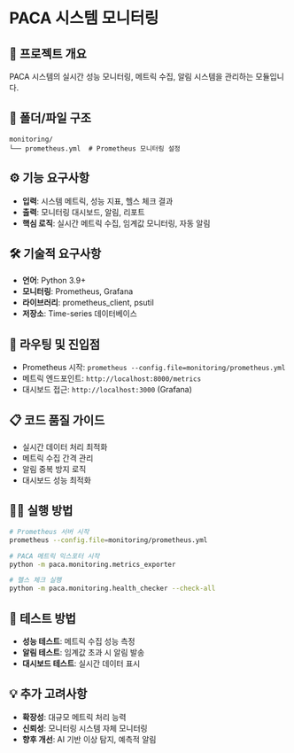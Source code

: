 # PACA 시스템 모니터링

## 🎯 프로젝트 개요
PACA 시스템의 실시간 성능 모니터링, 메트릭 수집, 알림 시스템을 관리하는 모듈입니다.

## 📁 폴더/파일 구조
```
monitoring/
└── prometheus.yml  # Prometheus 모니터링 설정
```

## ⚙️ 기능 요구사항
- **입력**: 시스템 메트릭, 성능 지표, 헬스 체크 결과
- **출력**: 모니터링 대시보드, 알림, 리포트
- **핵심 로직**: 실시간 메트릭 수집, 임계값 모니터링, 자동 알림

## 🛠️ 기술적 요구사항
- **언어**: Python 3.9+
- **모니터링**: Prometheus, Grafana
- **라이브러리**: prometheus_client, psutil
- **저장소**: Time-series 데이터베이스

## 🚀 라우팅 및 진입점
- Prometheus 시작: `prometheus --config.file=monitoring/prometheus.yml`
- 메트릭 엔드포인트: `http://localhost:8000/metrics`
- 대시보드 접근: `http://localhost:3000` (Grafana)

## 📋 코드 품질 가이드
- 실시간 데이터 처리 최적화
- 메트릭 수집 간격 관리
- 알림 중복 방지 로직
- 대시보드 성능 최적화

## 🏃‍♂️ 실행 방법
```bash
# Prometheus 서버 시작
prometheus --config.file=monitoring/prometheus.yml

# PACA 메트릭 익스포터 시작
python -m paca.monitoring.metrics_exporter

# 헬스 체크 실행
python -m paca.monitoring.health_checker --check-all
```

## 🧪 테스트 방법
- **성능 테스트**: 메트릭 수집 성능 측정
- **알림 테스트**: 임계값 초과 시 알림 발송
- **대시보드 테스트**: 실시간 데이터 표시

## 💡 추가 고려사항
- **확장성**: 대규모 메트릭 처리 능력
- **신뢰성**: 모니터링 시스템 자체 모니터링
- **향후 개선**: AI 기반 이상 탐지, 예측적 알림